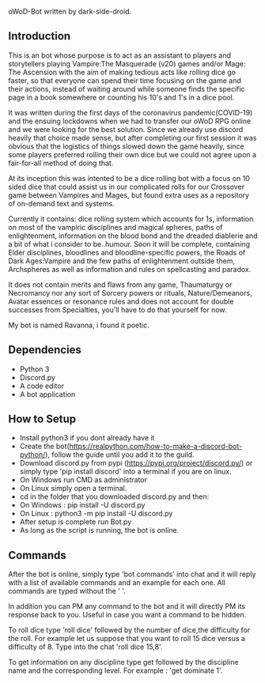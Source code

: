 oWoD-Bot written by dark-side-droid.


## Introduction

This is an bot whose purpose is to act as an assistant to players and storytellers playing
Vampire:The Masquerade (v20) games and/or Mage: The Ascension with the aim of making tedious acts like
rolling dice go faster, so that everyone can spend their time focusing on the game and their actions, 
instead of waiting around while someone finds the specific page in a book somewhere or counting his 10's and 1's in a dice pool.

It was written during the first days of the coronavirus pandemic(COVID-19) and the ensuing lockdowns when we had to transfer our oWoD RPG
online and we were looking for the best solution. Since we already use discord heavily that choice made sense, but after
completing our first session it was obvious that the logistics of things slowed down the game heavily, since some players preferred rolling their
own dice but we could not agree upon a fair-for-all method of doing that.

At its inception this was intented to be a dice rolling bot with a focus on 10 sided dice that could assist us in our
complicated rolls for our Crossover game between Vampires and Mages, but found extra uses as a repository of on-demand text
and systems.

Currently it contains: dice rolling system which accounts for 1s, information on most of the vampiric disciplines and magical spheres, paths of enlightenment,
information on the blood bond and the dreaded diablerie and a bit of what i consider to be..humour.
Soon it will be complete, containing Elder disciplines, bloodlines and bloodline-specific powers, the Roads of Dark Ages:Vampire and the few paths of enlightenment
outside them, Archspheres as well as information and rules on spellcasting and paradox.

It does not contain merits and flaws from any game, Thaumaturgy or Necromancy nor any sort of Sorcery powers or rituals, Nature/Demeanors, Avatar essences
or resonance rules and does not account for double successes from Specialties, you'll have to do that yourself for now.

My bot is named Ravanna, i found it poetic.


## Dependencies
* Python 3
* Discord.py
* A code editor
* A bot application

## How to Setup
* Install python3 if you dont already have it
* Create the bot(https://realpython.com/how-to-make-a-discord-bot-python/), follow the guide until you add it to the guild.
* Download discord.py from pypi (https://pypi.org/project/discord.py/) or simply type 'pip install discord' into a terminal if you are on linux.
* On Windows run CMD as administrator
* On Linux simply open a terminal.
* cd in the folder that you downloaded discord.py and then:
* On Windows : pip install -U discord.py 
* On Linux : python3 -m pip install -U discord.py
* After setup is complete run Bot.py
* As long as the script is running, the bot is online.

## Commands
After the bot is online, simply type 'bot commands' into chat and it will reply with a list of available commands and an example for each one. All commands are typed without the ' '.

In addition you can PM any command to the bot and it will directly PM its response back to you. Useful in case you want a command to be hidden.

To roll dice type 'roll dice' followed by the number of dice,the difficulty for the roll. For example let us suppose that you want to roll 15 dice versus a difficulty of 8. Type into the chat 'roll dice  15,8'.

To get information on any discipline type get followed by the discipline name and the corresponding level. For example : 'get dominate 1'.



